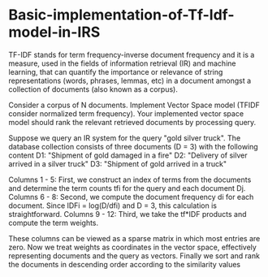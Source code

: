 # Basic-implementation-of-Tf-Idf-model-in-IRS
TF-IDF stands for term frequency-inverse document frequency and it is a measure, used in the fields of information retrieval (IR) and machine learning, that can quantify the importance or relevance of string representations (words, phrases, lemmas, etc)  in a document amongst a collection of documents (also known as a corpus).

Consider a corpus of N documents. Implement Vector Space model (TFIDF consider normalized term frequency). Your implemented vector space model should rank the relevant retrieved documents by processing query.

Suppose we query an IR system for the query "gold silver truck". The database collection consists of three documents (D = 3) with the following content
D1: "Shipment of gold damaged in a fire" 
D2: "Delivery of silver arrived in a silver truck" 
D3: "Shipment of gold arrived in a truck"

Columns 1 - 5: First, we construct an index of terms from the documents and determine the term counts tfi for the query and each document Dj. 
Columns 6 - 8: Second, we compute the document frequency di for each document. Since IDFi = log(D/dfi) and D = 3, this calculation is straightforward.
Columns 9 - 12: Third, we take the tf*IDF products and compute the term weights. 

These columns can be viewed as a sparse matrix in which most entries are zero. Now we treat weights as coordinates in the vector space, effectively representing documents and the query as vectors.
Finally we sort and rank the documents in descending order according to the similarity values
